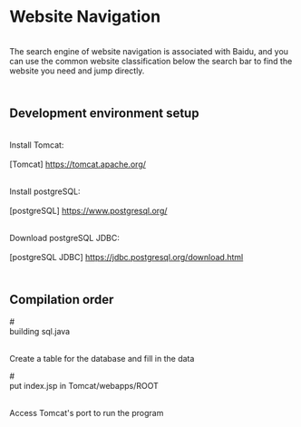Website Navigation
=====================
<br>The search engine of website navigation is associated with Baidu, and you can use the common website classification below the search bar to find the website you need and jump directly.</br>

<br>Development environment setup</br>
------------------------------

<br> Install Tomcat:</br>
<br>[Tomcat] https://tomcat.apache.org/</br>

<br>Install postgreSQL:</br>
<br>[postgreSQL] https://www.postgresql.org/</br>

<br>Download postgreSQL JDBC: </br>
<br> [postgreSQL JDBC] https://jdbc.postgresql.org/download.html</br>


<br>Compilation order</br>
--------------------
#<br>building sql.java</br>

<br>Create a table for the database and fill in the data</br>

#<br>put index.jsp in Tomcat/webapps/ROOT</br>

<br>Access Tomcat's port to run the program</br>






